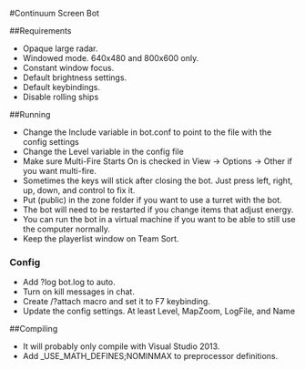 #Continuum Screen Bot

##Requirements
- Opaque large radar.  
- Windowed mode. 640x480 and 800x600 only.  
- Constant window focus.  
- Default brightness settings.  
- Default keybindings.  
- Disable rolling ships

##Running
- Change the Include variable in bot.conf to point to the file with the config settings
- Change the Level variable in the config file
- Make sure Multi-Fire Starts On is checked in View -> Options -> Other if you want multi-fire.  
- Sometimes the keys will stick after closing the bot. Just press left, right, up, down, and control to fix it.  
- Put (public) in the zone folder if you want to use a turret with the bot.  
- The bot will need to be restarted if you change items that adjust energy.  
- You can run the bot in a virtual machine if you want to be able to still use the computer normally.  
- Keep the playerlist window on Team Sort.  

### Config
- Add ?log bot.log to auto.  
- Turn on kill messages in chat.  
- Create /?attach macro and set it to F7 keybinding.   
- Update the config settings. At least Level, MapZoom, LogFile, and Name  

##Compiling
- It will probably only compile with Visual Studio 2013.  
- Add _USE_MATH_DEFINES;NOMINMAX to preprocessor definitions.  
